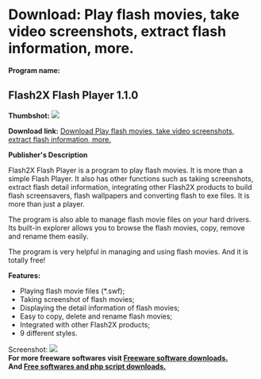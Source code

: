 # Download: Play flash movies, take video screenshots, extract flash information, more.

**Program name:**

## Flash2X Flash Player 1.1.0

  
**Thumbshot:** ![](http://www.freewarefiles.com/screenshot/flash2xplyr_md.gif)   
  
**Download link:** [Download Play flash movies, take video screenshots, extract flash information, more.](http://freesoftwares.boysofts.com/FlashX-Flash-Player_program_32893.html)  
  


**Publisher's Description**  
  


Flash2X Flash Player is a program to play flash movies. It is more than a simple Flash Player. It also has other functions such as taking screenshots, extract flash detail information, integrating other Flash2X products to build flash screensavers, flash wallpapers and converting flash to exe files. It is more than just a player. 

The program is also able to manage flash movie files on your hard drivers. Its built-in explorer allows you to browse the flash movies, copy, remove and rename them easily.

The program is very helpful in managing and using flash movies. And it is totally free!

**Features:**

  * Playing flash movie files (*.swf); 
  * Taking screenshot of flash movies; 
  * Displaying the detail information of flash movies; 
  * Easy to copy, delete and rename flash movies; 
  * Integrated with other Flash2X products; 
  * 9 different styles. 

  
  
Screenshot: ![](http://www.freewarefiles.com/screenshot/flash2xplyr.gif)   
**For more freeware softwares visit [Freeware software downloads.](http://freesoftwares.boysofts.com/)**   
**And [Free softwares and php script downloads.](http://www.boysofts.com/)**
